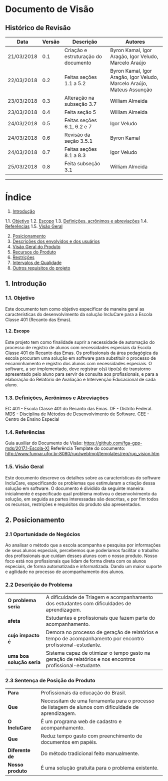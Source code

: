 # Documento de Visão

## Histórico de Revisão

|Data | Versão | Descrição | Autores |
|  ---  |  ---  |  ---  |  ---  |
| 21/03/2018 | 0.1 | Criação e estruturação do documento | Byron Kamal, Igor Aragão, Igor Veludo, Marcelo Araújo |
| 22/03/2018 | 0.2 | Feitas seções 1.1 a 5.2 | Byron Kamal, Igor Aragão, Igor Veludo, Marcelo Araújo, Mateus Assunção |
| 23/03/2018 | 0.3 | Alteração na subseção 3.7 | William Almeida |
| 23/03/2018 | 0.4 | Feita seção 5 | William Almeida |
| 24/03/2018 | 0.5 | Feitas seções 6.1, 6.2 e 7 | Igor Veludo |
| 24/03/2018 | 0.6 | Revisão da seção 3.5.1 | Byron Kamal |
| 24/03/2018 | 0.7 | Feitas seções 8.1 a 8.3 | Igor Veludo |
| 25/03/2018 | 0.8 | Feita subseção 3.1 | William Almeida |
------------------------------------------------------------

# Índice
1. [Introdução](#1-introdução)

  1.1. [Objetivo](#11-objetivo)
  1.2. [Escopo](#12-escopo)
  1.3.	[Definições, acrônimos e abreviações](#13-definições)
  1.4. [Referências](#14-referências)
  1.5. [Visão Geral](#15-visão-geral)
  
2. [Posicionamento](#2)
3. [Descrições dos envolvidos e dos usuários](#3)
4. [Visão Geral do Produto](#4)
5. [Recursos do Produto](#5)
6. [Restrições](#6)
7. [Intervalos de Qualidade](#7)
8. [Outros requisitos do projeto](#8)
      

## 1. Introdução

### 1.1.               Objetivo
Este documento tem como objetivo especificar de maneira geral as características do desenvolvimento da solução IncluCare para a Escola Classe 401 (Recanto das Emas).

#### 1.2.               Escopo
Este projeto tem como finalidade suprir a necessidade de automação do processo de registro de alunos com necessidades especiais da Escola Classe 401 do Recanto das Emas.
Os profissionais da área pedagógica da escola procuram uma solução em software para substituir o processo de encaminhamento e registro dos alunos com necessidades especiais.
O software, a ser implementado, deve registrar o(s) tipo(s) de transtorno apresentado pelo aluno para servir de consulta aos profissionais, e para a elaboração do Relatório de Avaliação e Intervenção Educacional de cada aluno.

### 1.3.               Definições, Acrônimos e Abreviações
EC 401 - Escola Classe 401 do Recanto das Emas.
DF - Distrito Federal.
MDS - Disciplina de Métodos de Desenvolvimento de Software.
CEE - Centro de Ensino Especial

### 1.4.               Referências
Guia auxiliar do Documento de Visão: https://github.com/fga-gpp-mds/2017.1-Escola-X] 
Referência Template do cocumento: http://www.funpar.ufpr.br:8080/rup/webtmpl/templates/req/rup_vision.htm

### 1.5.               Visão Geral
Este documento descreve os detalhes sobre as características do software IncluCare, especificando os problemas que estimularam a criação dessa solução em software. O documento é dividido da seguinte maneira: inicialmente é especificado qual problema motivou o desenvolvimento da solução, em seguida as partes interessadas são descritas, e por fim todos os recursos, restrições e requisitos do produto são apresentados.

## 2. Posicionamento

### 2.1 Oportunidade de Negócios
Ao analisar o método que a escola acompanha e pesquisa por informações de seus alunos especiais, percebemos que poderíamos facilitar o trabalho dos profissionais que cuidam desses alunos com o nosso produto. 
Nosso foco está nos profissionais que lidam de forma direta com os alunos especiais, de forma automatizada e informatizada. Dando um maior suporte e agilidade no processo de acompanhamento dos alunos.

### 2.2 Descrição do Problema
|||
|---|---|
|**O problema seria**|A dificuldade de Triagem e acompanhamento dos  estudantes com dificuldades de aprendizagem.|
|**afeta**|Estudantes e profissionais que fazem parte do acompanhamento.|
|**cujo impacto é**|Demora no processo de geração de relatórios e tempo de acompanhamento por encontro profissional-estudante.|
|**uma boa solução seria**|Sistema capaz de otimizar o tempo gasto na geração de relatórios e nos encontros profissional-estudante.|

### 2.3 Sentença de Posição do Produto
|||
|---|---|
|**Para**|Profissionais da educação do Brasil.|
|**Que**|Necessitam de uma ferramenta para o processo de listagem de alunos com dificuldade de aprendizagem.|
|**O IncluCare**|É um programa web de cadastro e acompanhamento.|
|**Que**|Reduz tempo gasto com preenchimento de documentos em papéis.|
|**Diferente de**|Do método tradicional feito manualmente.|
|**Nosso produto**|É uma solução gratuita para o problema existente.|
